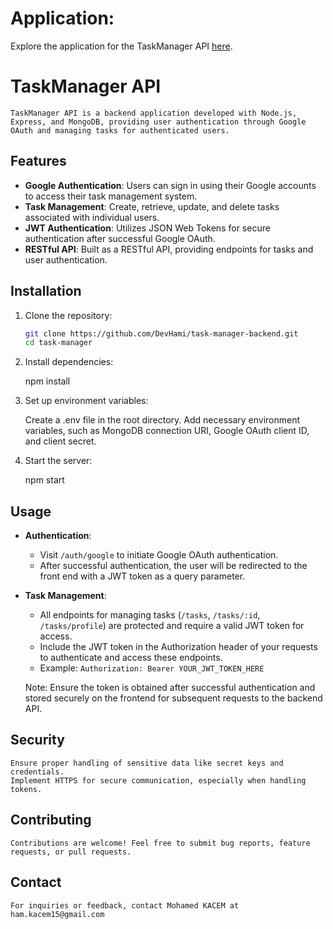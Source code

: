# Application:

Explore the application for the TaskManager API [here](https://todoapp-frontend.mohamedkacem1.repl.co/).

# TaskManager API

    TaskManager API is a backend application developed with Node.js, Express, and MongoDB, providing user authentication through Google OAuth and managing tasks for authenticated users.

## Features

- **Google Authentication**: Users can sign in using their Google accounts to access their task management system.
- **Task Management**: Create, retrieve, update, and delete tasks associated with individual users.
- **JWT Authentication**: Utilizes JSON Web Tokens for secure authentication after successful Google OAuth.
- **RESTful API**: Built as a RESTful API, providing endpoints for tasks and user authentication.

## Installation

1. Clone the repository:

   ```bash
   git clone https://github.com/DevHami/task-manager-backend.git
   cd task-manager
   ```

2. Install dependencies:

   npm install

3. Set up environment variables:

   Create a .env file in the root directory.
   Add necessary environment variables, such as MongoDB connection URI, Google OAuth client ID, and client secret.

4. Start the server:

   npm start

## Usage

- **Authentication**:

  - Visit `/auth/google` to initiate Google OAuth authentication.
  - After successful authentication, the user will be redirected to the front end with a JWT token as a query parameter.

- **Task Management**:

  - All endpoints for managing tasks (`/tasks`, `/tasks/:id`, `/tasks/profile`) are protected and require a valid JWT token for access.
  - Include the JWT token in the Authorization header of your requests to authenticate and access these endpoints.
  - Example: `Authorization: Bearer YOUR_JWT_TOKEN_HERE`

  Note: Ensure the token is obtained after successful authentication and stored securely on the frontend for subsequent requests to the backend API.

## Security

    Ensure proper handling of sensitive data like secret keys and credentials.
    Implement HTTPS for secure communication, especially when handling tokens.

## Contributing

    Contributions are welcome! Feel free to submit bug reports, feature requests, or pull requests.

## Contact

    For inquiries or feedback, contact Mohamed KACEM at ham.kacem15@gmail.com
